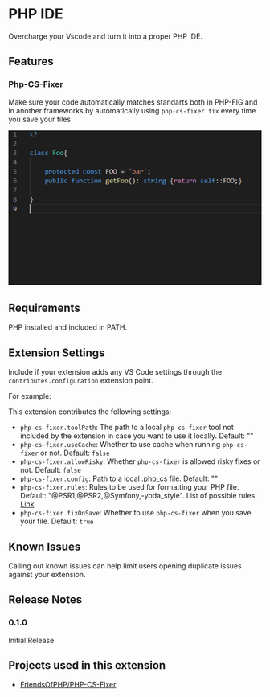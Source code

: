 # PHP IDE

Overcharge your Vscode and turn it into a proper PHP IDE.

## Features

### Php-CS-Fixer

Make sure your code automatically matches standarts both in PHP-FIG and in another frameworks by automatically using `php-cs-fixer fix` every time you save your files

![php-cs-fixer in action](readme/php-cs-fixer.gif?raw=true "php-cs-fixer in action")

## Requirements

PHP installed and included in PATH.

## Extension Settings

Include if your extension adds any VS Code settings through the `contributes.configuration` extension point.

For example:

This extension contributes the following settings:

* `php-cs-fixer.toolPath`: The path to a local `php-cs-fixer` tool not included by the extension in case you want to use it locally. Default: ""
* `php-cs-fixer.useCache`: Whether to use cache when running `php-cs-fixer` or not. Default: `false`
* `php-cs-fixer.allowRisky`: Whether `php-cs-fixer` is allowed risky fixes or not. Default: `false`
* `php-cs-fixer.config`: Path to a local .php_cs file. Default: ""
* `php-cs-fixer.rules`: Rules to be used for formatting your PHP file. Default: "@PSR1,@PSR2,@Symfony,-yoda_style". List of possible rules: [Link](https://github.com/FriendsOfPHP/PHP-CS-Fixer/blob/2.18/doc/ruleSets/index.rst)
* `php-cs-fixer.fixOnSave`: Whether to use `php-cs-fixer` when you save your file. Default: `true`

## Known Issues

Calling out known issues can help limit users opening duplicate issues against your extension.

## Release Notes

### 0.1.0

Initial Release

## Projects used in this extension

* [FriendsOfPHP/PHP-CS-Fixer](https://github.com/FriendsOfPHP/PHP-CS-Fixer)
